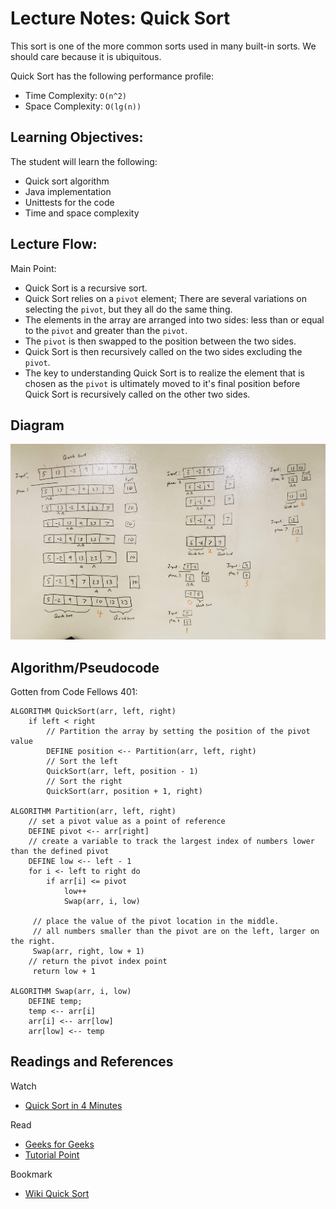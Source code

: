 # Lecture Notes: Quick Sort

This sort is one of the more common sorts used in many built-in sorts. We should care because it is ubiquitous.

Quick Sort has the following performance profile:
* Time Complexity: `O(n^2)`
* Space Complexity: `O(lg(n))`

## Learning Objectives:
The student will learn the following:
* Quick sort algorithm
* Java implementation
* Unittests for the code
* Time and space complexity

## Lecture Flow:
Main Point:
 * Quick Sort is a recursive sort.
 * Quick Sort relies on a `pivot` element; There are several variations on selecting the `pivot`, but they all do the same thing. 
 * The elements in the array are arranged into two sides: less than or equal to the `pivot` and greater than the `pivot`.
 * The `pivot` is then swapped to the position between the two sides.
 * Quick Sort is then recursively called on the two sides excluding the `pivot`.
 * The key to understanding Quick Sort is to realize the element that is chosen as the `pivot` is ultimately moved to it's final position before Quick Sort is recursively called on the other two sides.

## Diagram
![Visual Diagrom](QuickSort.jpg)

## Algorithm/Pseudocode
Gotten from Code Fellows 401:
```
ALGORITHM QuickSort(arr, left, right)
    if left < right
        // Partition the array by setting the position of the pivot value 
        DEFINE position <-- Partition(arr, left, right)
        // Sort the left
        QuickSort(arr, left, position - 1)
        // Sort the right
        QuickSort(arr, position + 1, right)

ALGORITHM Partition(arr, left, right)
    // set a pivot value as a point of reference
    DEFINE pivot <-- arr[right]
    // create a variable to track the largest index of numbers lower than the defined pivot
    DEFINE low <-- left - 1
    for i <- left to right do
        if arr[i] <= pivot
            low++
            Swap(arr, i, low)

     // place the value of the pivot location in the middle.
     // all numbers smaller than the pivot are on the left, larger on the right. 
     Swap(arr, right, low + 1)
    // return the pivot index point
     return low + 1

ALGORITHM Swap(arr, i, low)
    DEFINE temp;
    temp <-- arr[i]
    arr[i] <-- arr[low]
    arr[low] <-- temp
```

## Readings and References
Watch
* [Quick Sort in 4 Minutes](https://www.youtube.com/watch?v=Hoixgm4-P4M)

Read
* [Geeks for Geeks](https://www.geeksforgeeks.org/quick-sort/)
* [Tutorial Point](https://www.tutorialspoint.com/data_structures_algorithms/quick_sort_algorithm.htm)

Bookmark
* [Wiki Quick Sort](https://en.wikipedia.org/wiki/Quicksort)
